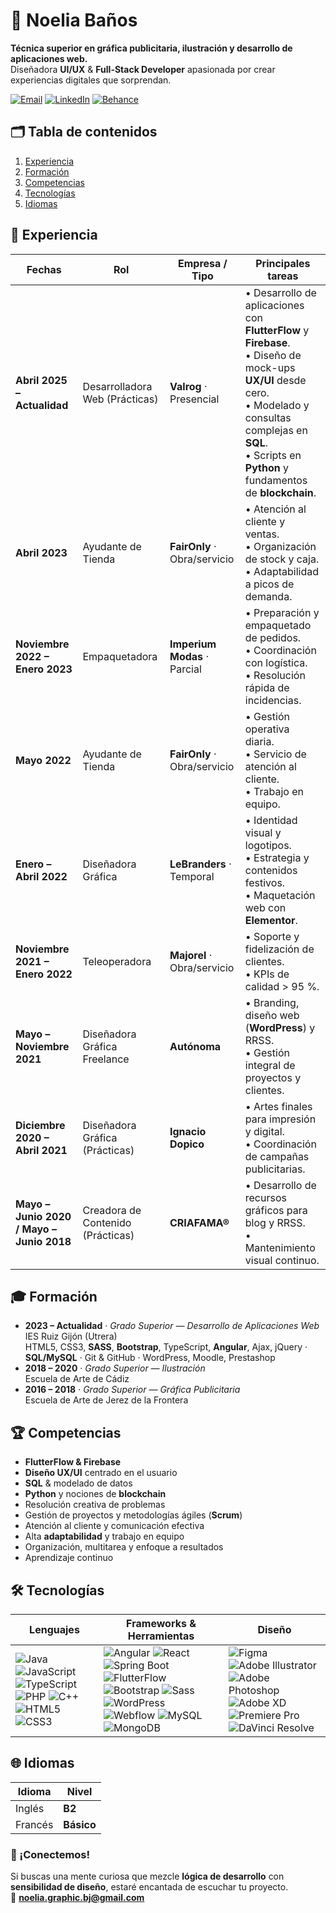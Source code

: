 # 🚀 Noelia Baños

**Técnica superior en gráfica publicitaria, ilustración y desarrollo de aplicaciones web.**  
 Diseñadora **UI/UX** & **Full-Stack Developer** apasionada por crear experiencias digitales que sorprendan.

[![Email](https://img.shields.io/badge/email-noelia.graphic.bj@gmail.com-EA4335?style=flat-square&logo=gmail&logoColor=white)](mailto:noelia.graphic.bj@gmail.com)
[![LinkedIn](https://img.shields.io/badge/LinkedIn-Perfil-blue?style=flat-square&logo=linkedin)](https://www.linkedin.com/in/tu-perfil)
[![Behance](https://img.shields.io/badge/Portfolio-Behance-1769ff?style=flat-square&logo=behance&logoColor=white)](https://www.behance.net/nissoliadesing)



## 🗂️ Tabla de contenidos
1. [Experiencia](#experiencia)
2. [Formación](#formación)
3. [Competencias](#competencias)
4. [Tecnologías](#tecnologías)
5. [Idiomas](#idiomas)



## 💼 Experiencia
| Fechas | Rol | Empresa / Tipo | Principales tareas |
|--------|-----|----------------|--------------------|
| **Abril 2025 – Actualidad** | Desarrolladora Web (Prácticas) | **Valrog** · Presencial | • Desarrollo de aplicaciones con **FlutterFlow** y **Firebase**.<br>• Diseño de mock-ups **UX/UI** desde cero.<br>• Modelado y consultas complejas en **SQL**.<br>• Scripts en **Python** y fundamentos de **blockchain**. |
| **Abril 2023** | Ayudante de Tienda | **FairOnly** · Obra/servicio | • Atención al cliente y ventas.<br>• Organización de stock y caja.<br>• Adaptabilidad a picos de demanda. |
| **Noviembre 2022 – Enero 2023** | Empaquetadora | **Imperium Modas** · Parcial | • Preparación y empaquetado de pedidos.<br>• Coordinación con logística.<br>• Resolución rápida de incidencias. |
| **Mayo 2022** | Ayudante de Tienda | **FairOnly** · Obra/servicio | • Gestión operativa diaria.<br>• Servicio de atención al cliente.<br>• Trabajo en equipo. |
| **Enero – Abril 2022** | Diseñadora Gráfica | **LeBranders** · Temporal | • Identidad visual y logotipos.<br>• Estrategia y contenidos festivos.<br>• Maquetación web con **Elementor**. |
| **Noviembre 2021 – Enero 2022** | Teleoperadora | **Majorel** · Obra/servicio | • Soporte y fidelización de clientes.<br>• KPIs de calidad > 95 %. |
| **Mayo – Noviembre 2021** | Diseñadora Gráfica Freelance | **Autónoma** | • Branding, diseño web (**WordPress**) y RRSS.<br>• Gestión integral de proyectos y clientes. |
| **Diciembre 2020 – Abril 2021** | Diseñadora Gráfica (Prácticas) | **Ignacio Dopico** | • Artes finales para impresión y digital.<br>• Coordinación de campañas publicitarias. |
| **Mayo – Junio 2020 / Mayo – Junio 2018** | Creadora de Contenido (Prácticas) | **CRIAFAMA®** | • Desarrollo de recursos gráficos para blog y RRSS.<br>• Mantenimiento visual continuo. |



## 🎓 Formación
- **2023 – Actualidad** · *Grado Superior — Desarrollo de Aplicaciones Web*  
  IES Ruiz Gijón (Utrera)  
  HTML5, CSS3, **SASS**, **Bootstrap**, TypeScript, **Angular**, Ajax, jQuery · **SQL/MySQL** · Git & GitHub · WordPress, Moodle, Prestashop
- **2018 – 2020** · *Grado Superior — Ilustración*  
  Escuela de Arte de Cádiz
- **2016 – 2018** · *Grado Superior — Gráfica Publicitaria*  
  Escuela de Arte de Jerez de la Frontera



## 🏆 Competencias
- **FlutterFlow & Firebase**
- **Diseño UX/UI** centrado en el usuario
- **SQL** & modelado de datos
- **Python** y nociones de **blockchain**
- Resolución creativa de problemas
- Gestión de proyectos y metodologías ágiles (**Scrum**)
- Atención al cliente y comunicación efectiva
- Alta **adaptabilidad** y trabajo en equipo
- Organización, multitarea y enfoque a resultados
- Aprendizaje continuo



## 🛠️ Tecnologías

| Lenguajes | Frameworks & Herramientas | Diseño |
|-----------|---------------------------|--------|
| ![Java](https://img.shields.io/badge/Java-007396?style=for-the-badge&logo=java&logoColor=white) ![JavaScript](https://img.shields.io/badge/JavaScript-F7DF1E?style=for-the-badge&logo=javascript&logoColor=black) ![TypeScript](https://img.shields.io/badge/TypeScript-3178C6?style=for-the-badge&logo=typescript&logoColor=white) ![PHP](https://img.shields.io/badge/PHP-777BB4?style=for-the-badge&logo=php&logoColor=white) ![C++](https://img.shields.io/badge/C++-00599C?style=for-the-badge&logo=c%2b%2b&logoColor=white) ![HTML5](https://img.shields.io/badge/HTML5-E34F26?style=for-the-badge&logo=html5&logoColor=white) ![CSS3](https://img.shields.io/badge/CSS3-1572B6?style=for-the-badge&logo=css3&logoColor=white) | ![Angular](https://img.shields.io/badge/Angular-DD0031?style=for-the-badge&logo=angular&logoColor=white) ![React](https://img.shields.io/badge/React-20232A?style=for-the-badge&logo=react&logoColor=61DAFB) ![Spring Boot](https://img.shields.io/badge/Spring_Boot-6DB33F?style=for-the-badge&logo=springboot&logoColor=white) ![FlutterFlow](https://img.shields.io/badge/FlutterFlow-02569B?style=for-the-badge&logo=flutter&logoColor=white) ![Bootstrap](https://img.shields.io/badge/Bootstrap-7952B3?style=for-the-badge&logo=bootstrap&logoColor=white) ![Sass](https://img.shields.io/badge/Sass-CC6699?style=for-the-badge&logo=sass&logoColor=white) ![WordPress](https://img.shields.io/badge/WordPress-21759B?style=for-the-badge&logo=wordpress&logoColor=white) ![Webflow](https://img.shields.io/badge/Webflow-4353FF?style=for-the-badge&logo=webflow&logoColor=white) ![MySQL](https://img.shields.io/badge/MySQL-4479A1?style=for-the-badge&logo=mysql&logoColor=white) ![MongoDB](https://img.shields.io/badge/MongoDB-47A248?style=for-the-badge&logo=mongodb&logoColor=white) | ![Figma](https://img.shields.io/badge/Figma-F24E1E?style=for-the-badge&logo=figma&logoColor=white) ![Adobe Illustrator](https://img.shields.io/badge/Illustrator-FF9A00?style=for-the-badge&logo=adobeillustrator&logoColor=white) ![Adobe Photoshop](https://img.shields.io/badge/Photoshop-31A8FF?style=for-the-badge&logo=adobephotoshop&logoColor=white) ![Adobe XD](https://img.shields.io/badge/Adobe_XD-FF61F6?style=for-the-badge&logo=adobexd&logoColor=white) ![Premiere Pro](https://img.shields.io/badge/Premiere_Pro-9999FF?style=for-the-badge&logo=adobepremierepro&logoColor=white) ![DaVinci Resolve](https://img.shields.io/badge/DaVinci_Resolve-000000?style=for-the-badge&logo=davinci-resolve&logoColor=white) |

## 🌐 Idiomas
| Idioma | Nivel |
|--------|-------|
| Inglés | **B2** |
| Francés | **Básico** |


### 🤝 ¡Conectemos!
Si buscas una mente curiosa que mezcle **lógica de desarrollo** con **sensibilidad de diseño**, estaré encantada de escuchar tu proyecto.  
📩 **noelia.graphic.bj@gmail.com**
